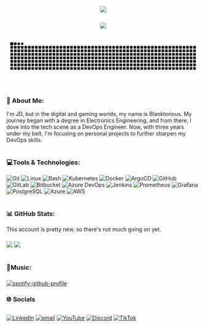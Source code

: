 <div align="center">
  <img height="" src="images/introduction.gif"  />
</div>

###

<div align="center">
  <img src="https://visitor-badge.laobi.icu/badge?page_id=maurodesouza.maurodesouza&"  />
</div>

###

<img src="https://raw.githubusercontent.com/blanktorious/blanktorious/output/snake.svg" alt="Snake animation" />

###

# <h3>💫 About Me:</h3>
I'm JD, but in the digital and gaming worlds, my name is Blanktorious. My journey began with a degree in Electronics Engineering, and from there, I dove into the tech scene as a DevOps Engineer. Now, with three years under my belt, I'm focusing on personal projects to further sharpen my DevOps skills.

###

# <h3>💻Tools & Technologies:</h3>
![Git](https://img.shields.io/badge/git-%23F05033.svg?style=for-the-badge&logo=git&logoColor=white)
![Linux](https://img.shields.io/badge/linux-%23FCC624.svg?style=for-the-badge&logo=linux&logoColor=black)
![Bash](https://img.shields.io/badge/bash-%234EAA25.svg?style=for-the-badge&logo=gnu-bash&logoColor=white)
![Kubernetes](https://img.shields.io/badge/kubernetes-%23326ce5.svg?style=for-the-badge&logo=kubernetes&logoColor=white)
![Docker](https://img.shields.io/badge/docker-%232496ED.svg?style=for-the-badge&logo=docker&logoColor=white)
![ArgoCD](https://img.shields.io/badge/argocd-%23315DF7.svg?style=for-the-badge&logo=argocd&logoColor=white)
![GitHub](https://img.shields.io/badge/github-%23181717.svg?style=for-the-badge&logo=github&logoColor=white)
![GitLab](https://img.shields.io/badge/gitlab-%23FCA121.svg?style=for-the-badge&logo=gitlab&logoColor=white)
![Bitbucket](https://img.shields.io/badge/bitbucket-%230052CC.svg?style=for-the-badge&logo=bitbucket&logoColor=white)
![Azure DevOps](https://img.shields.io/badge/azure_devops-%230078D4.svg?style=for-the-badge&logo=azure-devops&logoColor=white)
![Jenkins](https://img.shields.io/badge/jenkins-%23D24939.svg?style=for-the-badge&logo=jenkins&logoColor=white)
![Prometheus](https://img.shields.io/badge/prometheus-%23E6522C.svg?style=for-the-badge&logo=prometheus&logoColor=white)
![Grafana](https://img.shields.io/badge/grafana-%23F46800.svg?style=for-the-badge&logo=grafana&logoColor=white)
![PostgreSQL](https://img.shields.io/badge/postgresql-%23336791.svg?style=for-the-badge&logo=postgresql&logoColor=white)
![Azure](https://img.shields.io/badge/azure-%230072C6.svg?style=for-the-badge&logo=microsoftazure&logoColor=white)
![AWS](https://img.shields.io/badge/AWS-%23FF9900.svg?style=for-the-badge&logo=amazon-aws&logoColor=white)

###

# <h3>📊 GitHub Stats:</h3>
This account is pretty new, so there's not much going on yet.

###

![](https://github-readme-stats.vercel.app/api?username=blanktorious&theme=aura&hide_border=true&include_all_commits=true&count_private=true)
![](https://github-readme-streak-stats.herokuapp.com/?user=blanktorious&theme=aura&hide_border=true)

###

# <h3>🎵Music:</h3>

###

[![spotify-github-profile](https://spotify-github-profile.kittinanx.com/api/view?uid=la709kfwqneebxf5rl9f6ydfp&cover_image=true&theme=default&show_offline=false&background_color=121212&interchange=false&bar_color_cover=false)](https://github.com/kittinan/spotify-github-profile)

###

<h3 align="left">🌐 Socials</h3>

## 
 [![LinkedIn](https://img.shields.io/badge/LinkedIn-%230077B5.svg?logo=linkedin&logoColor=white)](https://linkedin.com/in/jddemonteverde) [![email](https://img.shields.io/badge/Email-D14836?logo=gmail&logoColor=white)](mailto:johnddemonteverde@gmail.com) [![YouTube](https://img.shields.io/badge/YouTube-%23FF0000.svg?logo=YouTube&logoColor=white)](https://youtube.com/@blanktorious) [![Discord](https://img.shields.io/badge/Discord-%237289DA.svg?logo=discord&logoColor=white)](https://discord.gg/blanktorious) [![TikTok](https://img.shields.io/badge/TikTok-%23000000.svg?logo=TikTok&logoColor=white)](https://tiktok.com/@blanktoriouz)

###
